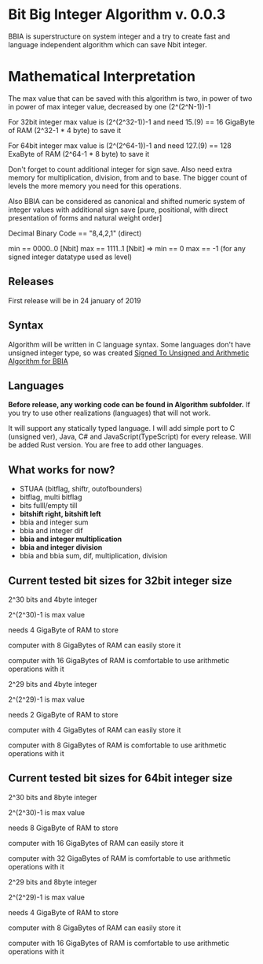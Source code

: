 # Bit Big Integer Algorithm v. 0.0.3

BBIA is superstructure on system integer and a try to create fast and language independent algorithm which can save Nbit integer.

# Mathematical Interpretation
The max value that can be saved with this algorithm is two, in power of two in power of max integer value, decreased by one (2^(2^N-1))-1

<p>For 32bit integer max value is (2^(2^32-1))-1 and need 15.(9) == 16 GigaByte of RAM (2^32-1 * 4 byte) to save it
<p>For 64bit integer max value is (2^(2^64-1))-1 and need 127.(9) == 128 ExaByte of RAM (2^64-1 * 8 byte) to save it
<p>Don't forget to count additional integer for sign save. Also need extra memory for multiplication, division, from and to base. The bigger count of levels the more memory you need for this operations.

Also BBIA can be considered as canonical and shifted numeric system of integer values with additional sign save
[pure, positional, with direct presentation of forms and natural weight order]

Decimal Binary Code == "8,4,2,1" (direct)
<p>min == 0000..0 [Nbit] max == 1111..1 [Nbit] => min == 0 max == -1
(for any signed integer datatype used as level)

## Releases
First release will be in 24 january of 2019

## Syntax
Algorithm will be written in C language syntax.
Some languages don't have unsigned integer type, so was created
[Signed To Unsigned and Arithmetic Algorithm for BBIA](https://github.com/bgoncharuck/stuaa)

## Languages
**Before release, any working code can be found in Algorithm subfolder.**
If you try to use other realizations (languages) that will not work.

<p>It will support any statically typed language.
I will add simple port to C (unsigned ver), Java, C# and JavaScript(TypeScript) for every release.
Will be added Rust version. You are free to add other languages.

## What works for now?
* STUAA (bitflag, shiftr, outofbounders)
* bitflag, multi bitflag
* bits fulll/empty till
* **bitshift right, bitshift left**
* bbia and integer sum
* bbia and integer dif
* **bbia and integer multiplication**
* **bbia and integer division**
* bbia and bbia sum, dif, multiplication, division

## Current tested bit sizes for 32bit integer size
<p> 2^30 bits and 4byte integer
<p> 2^(2^30)-1 is max value
<p> needs 4 GigaByte of RAM to store
<p> computer with 8 GigaBytes of RAM can easily store it
<p> computer with 16 GigaBytes of RAM is comfortable to use arithmetic operations with it
<p>
<p> 2^29 bits and 4byte integer
<p> 2^(2^29)-1 is max value
<p> needs 2 GigaByte of RAM to store
<p> computer with 4 GigaBytes of RAM can easily store it
<p> computer with 8 GigaBytes of RAM is comfortable to use arithmetic operations with it

## Current tested bit sizes for 64bit integer size
<p> 2^30 bits and 8byte integer
<p> 2^(2^30)-1 is max value
<p> needs 8 GigaByte of RAM to store
<p> computer with 16 GigaBytes of RAM can easily store it
<p> computer with 32 GigaBytes of RAM is comfortable to use arithmetic operations with it
<p>
<p> 2^29 bits and 8byte integer
<p> 2^(2^29)-1 is max value
<p> needs 4 GigaByte of RAM to store
<p> computer with 8 GigaBytes of RAM can easily store it
<p> computer with 16 GigaBytes of RAM is comfortable to use arithmetic operations with it

